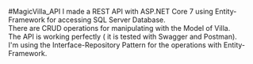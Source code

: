 #MagicVilla_API
I made a REST API with ASP.NET Core 7 using Entity-Framework for accessing SQL Server Database.  
There are CRUD operations for manipulating with the Model of Villa.  
The API is working perfectly ( it is tested with Swagger and Postman).  
I'm using the Interface-Repository Pattern for the operations with Entity-Framework.  
